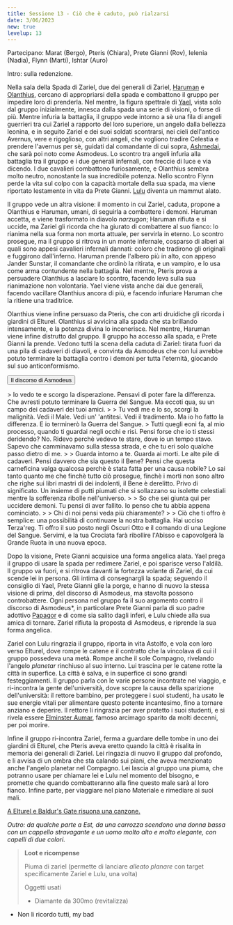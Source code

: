 ```yaml
---
title: Sessione 13 - Ciò che è caduto, può rialzarsi
date: 3/06/2023
new: true
levelup: 13
---
```

Partecipano: Marat (Bergo), Pteris (Chiara), Prete Gianni (Rov), Ielenia (Nadia), Flynn (Marti), Ishtar (Auro)

Intro: sulla redenzione.

Nella sala della Spada di Zariel, due dei generali di Zariel, [Haruman](/star/npc/avernus#haruman) e [Olanthius](/star/npc/avernus#olanthius), cercano di appropriarsi della spada e combattono il gruppo per impedire loro di prenderla. Nel mentre, la figura spettrale di [Yael](/star/npc/avernus#yael), vista solo dal gruppo inizialmente, innesca dalla spada una serie di visioni, o forse di più. 
Mentre infuria la battaglia, il gruppo vede intorno a sè una fila di angeli guerrieri tra cui Zariel a rapporto del loro superiore, un angelo dalla bellezza leonina, e in seguito Zariel e dei suoi soldati scontrarsi, nei cieli dell'antico Avernus, vere e rigoglioso, con altri angeli, che vogliono tradire Celestia e prendere l'avernus per sè, guidati dal comandante di cui sopra, [Ashmedai](/star/npc/evil#asmodeus), che sarà poi noto come Asmodeus. Lo scontro tra angeli infuria alla battaglia tra il gruppo e i due generali infernali, con freccie di luce e via dicendo. I due cavalieri combattono furiosamente, e Olanthius sembra molto neutro, nonostante la sua incredibile potenza. Nello scontro Flynn perde la vita sul colpo con la capacità mortale della sua spada, ma viene riportato lestamente in vita da Prete Gianni. [Lulu](/star/npc/avernus#lulu) diventa un mammut alato.

Il gruppo vede un altra visione: il momento in cui Zariel, caduta, propone a Olanthius e Haruman, umani, di seguirla a combattere i demoni. Haruman accetta, e viene trasformato in diavolo *narzugon*; Haruman rifiuta e si uccide, ma Zariel gli ricorda che ha giurato di combattere al suo fianco: lo rianima nella sua forma non morta attuale, per servirla in eterno. Lo scontro prosegue, ma il gruppo si ritrova in un monte infernale, cosparso di alberi ai quali sono appesi cavalieri infernali dannati: coloro che tradirono gli originali e fuggirono dall'inferno. Haruman prende l'albero più in alto, con appeso Jander Sunstar, il comandante che ordinò la ritirata, e un vampiro, e lo usa come arma contundente nella battaglia. Nel mentre, Pteris prova a persuadere Olanthius a lasciare lo scontro, facendo leva sulla sua rianimazione non volontaria. Yael viene vista anche dai due generali, facendo vacillare Olanthius ancora di più, e facendo infuriare Haruman che la ritiene una traditrice.

Olanthius viene infine persuaso da Pteris, che con arti druidiche gli ricorda i giardini di Elturel. Olanthius si avvicina alla spada che sta brillando intensamente, e la potenza divina lo incenerisce. Nel mentre, Haruman viene infine distrutto dal gruppo. Il gruppo ha accesso alla spada, e Prete Gianni la prende. Vedono tutti la scena della caduta di Zariel: tirata fuori da una pila di cadaveri di diavoli, e convinta da Asmodeus che con lui avrebbe potuto terminare la battaglia contro i demoni per tutta l'eternità, giocando sul suo anticonformismo.

<button type="button" class="collapsible coll-secondary">Il discorso di Asmodeus</button>
<div class="collapsible-content hidden" markdown="1">
> Io vedo te e scorgo la disperazione. Pensavi di poter fare la differenza. Che avresti potuto terminare la Guerra del Sangue. Ma eccoti qua, su un campo dei cadaveri dei tuoi amici.
>
> Tu vedi me e lo so, scorgi la malignità. Vedi il Male. Vedi un' 'antitesi. Vedi il tradimento. Ma io ho fatto la differenza. E io terminerò la Guerra del Sangue.
> Tutti quegli eoni fa, al mio processo, quando ti guardai negli occhi e risi. Pensi forse che io ti stessi deridendo? No. Ridevo perchè vedevo te stare, dove io un tempo stavo.  Sapevo che camminavamo sulla stessa strada, e che tu eri solo qualche passo dietro di me.
>
> Guarda intorno a te. Guarda ai morti. Le alte pile di cadaveri. Pensi davvero che sia questo il Bene? Pensi che questa carneficina valga qualcosa perchè è stata fatta per una causa nobile? Lo sai tanto quanto me che finchè tutto ciò prosegue, finchè i morti non sono altro che righe sui libri mastri di dei indolenti, il Bene è derelitto. Privo di significato. Un insieme di putti piumati che si sollazzano su isolette celestiali mentre la sofferenza ribolle nell'universo.
>
> So che sei giunta qui per uccidere demoni. Tu pensi di aver fallito. Io penso che tu abbia appena cominciato.
>
> Chi di noi pensi veda più chiaramente?
>
> Ciò che ti offro è semplice: una possibilità di continuare la nostra battaglia. Hai ucciso Terza'reg. Ti offro il suo posto negli Oscuri Otto e il comando di una Legione del Sangue. Servimi, e la tua Crociata farà ribollire l'Abisso e capovolgerà la Grande Ruota in una nuova epoca.
</div>

Dopo la visione, Prete Gianni acquisice una forma angelica alata. Yael prega il gruppo di usare la spada per redimere Zariel, e poi sparisce verso l'aldilà. Il gruppo va fuori, e si ritrova davanti la fortezza volante di Zariel, da cui scende lei in persona. Gli intima di consegnargli la spada; seguendo il consiglio di Yael, Prete Gianni glie la porge, e hanno di nuovo la stessa visione di prima, del discorso di Asmodeus, ma stavolta possono controbattere. Ogni persona nel gruppo fa il suo argomento contro il discorso di Asmodeus*, in particolare Prete Gianni parla di suo padre adottivo [Papagor](/star/npc/pgrel#papagor-fumonero) e di come sia salito dagli inferi, e Lulu chiede alla sua amica di tornare. Zariel rifiuta la proposta di Asmodeus, e riprende la sua forma angelica.

Zariel con Lulu ringrazia il gruppo, riporta in vita Astolfo, e vola con loro verso Elturel, dove rompe le catene e il contratto che la vincolava di cui il gruppo possedeva una metà. Rompe anche il sole Compagno, rivelando l'angelo *planetar* rinchiuso al suo interno. Lui trascina per le catene rotte la città in superfice. La città è salva, e in superfice ci sono grandi festeggiamenti. Il gruppo parla con le varie persone incontrate nel viaggio, e ri-incontra la gente del'università, dove scopre la causa della sparizione dell'università: il rettore bambino, per proteggere i suoi studenti, ha usato le sue energie vitali per alimentare questo potente incantesimo, fino a tornare anziano e deperire. Il rettore li ringrazia per aver protetto i suoi studenti, e si rivela essere [Elminster Aumar](/star/npc/elturel#elminster--choh-avarur), famoso arcimago sparito da molti decenni, per poi morire.

Infine il gruppo ri-incontra Zariel, ferma a guardare delle tombe in uno dei giardini di Elturel, che Pteris aveva eretto quando la città è risalita in memoria dei generali di Zariel. Lei ringazia di nuovo il gruppo dal profondo, e li avvisa di un ombra che sta calando sui piani, che aveva menzionato anche l'angelo planetar nel Compagno. Lei lascia al gruppo una piuma, che potranno usare per chiamare lei e Lulu nel momento del bisogno, e promette che quando combatteranno alla fine questo male sarà al loro fianco. Infine parte, per viaggiare nel piano Materiale e rimediare ai suoi mali.

[A Elturel e Baldur's Gate risuona una canzone.](https://www.youtube.com/watch?v=p1fSQwiLHe8)

*Outro: da qualche parte a Est, da una carrozza scendono una donna bassa con un cappello stravagante e un uomo molto alto e molto elegante, con capelli di due colori.*

> **Loot e ricompense**
> 
> Piuma di zariel (permette di lanciare *alleato planare* con target specificamente Zariel e Lulu, una volta)
>
> Oggetti usati
> - Diamante da 300mo (revitalizza)

* Non li ricordo tutti, my bad